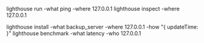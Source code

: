 ﻿lighthouse run -what ping -where 127.0.0.1
lighthouse inspect -where 127.0.0.1 

lighthouse install -what backup_server -where 127.0.0.1 -how "{ updateTime: }"
lighthouse benchmark -what latency -who 127.0.0.1